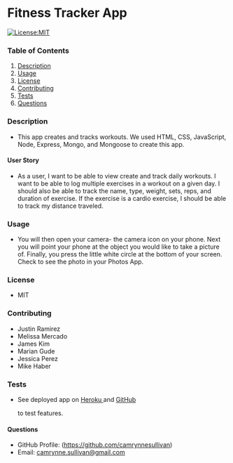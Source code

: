 # Fitness Tracker App

[![License:MIT](https://img.shields.io/badge/License-MIT-yellow.svg)](https://opensource.org/licenses/MIT)

### Table of Contents

1. [Description](#description)
2. [Usage](#usage)
3. [License](#license)
4. [Contributing](#contribution)
5. [Tests](#testing)
6. [Questions](#questions)

### Description

- This app creates and tracks workouts. We used HTML, CSS, JavaScript, Node, Express, Mongo, and Mongoose to create this app.

#### User Story

- As a user, I want to be able to view create and track daily workouts. I want to be able to log multiple exercises in a workout on a given day. I should also be able to track the name, type, weight, sets, reps, and duration of exercise. If the exercise is a cardio exercise, I should be able to track my distance traveled.

### Usage

- You will then open your camera- the camera icon on your phone. Next you will point your phone at the object you would like to take a picture of. Finally, you press the little white circle at the bottom of your screen. Check to see the photo in your Photos App.

### License

- MIT

### Contributing

- Justin Ramirez
- Melissa Mercado
- James Kim
- Marian Gude
- Jessica Perez
- Mike Haber

### Tests

- See deployed app on
  [Heroku ](https://ancient-oasis-67335.herokuapp.com)
  and
  [GitHub ](https://github.com/camrynnesullivan/Ahmed-Justin-Luyu-Xavier-Project-2)

  to test features.

#### Questions

- GitHub Profile: (https://github.com/camrynnesullivan)
- Email: camrynne.sullivan@gmail.com
